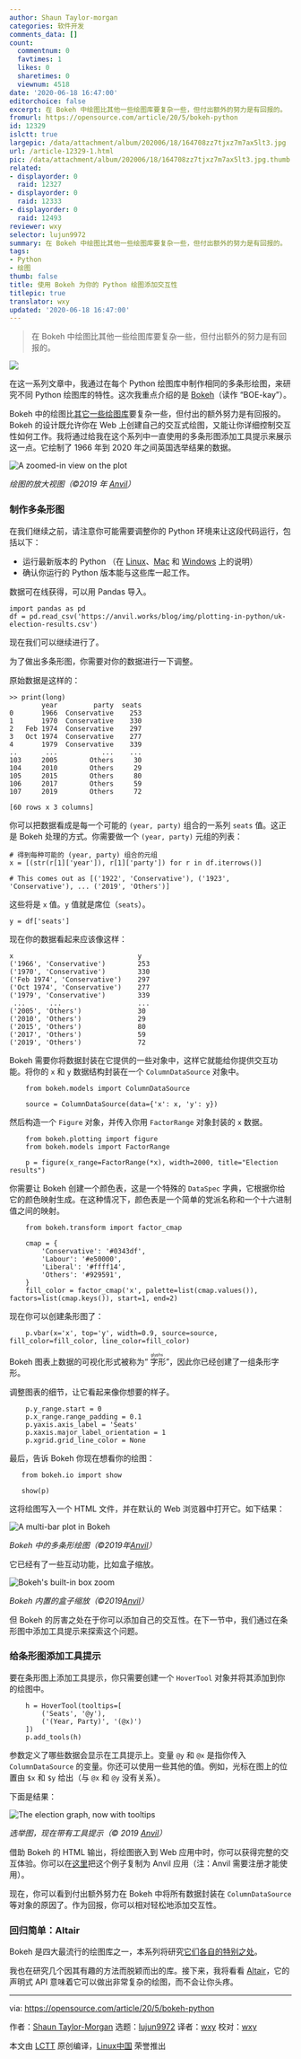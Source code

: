 ```yaml
---
author: Shaun Taylor-morgan
categories: 软件开发
comments_data: []
count:
  commentnum: 0
  favtimes: 1
  likes: 0
  sharetimes: 0
  viewnum: 4518
date: '2020-06-18 16:47:00'
editorchoice: false
excerpt: 在 Bokeh 中绘图比其他一些绘图库要复杂一些，但付出额外的努力是有回报的。
fromurl: https://opensource.com/article/20/5/bokeh-python
id: 12329
islctt: true
largepic: /data/attachment/album/202006/18/164708zz7tjxz7m7ax5lt3.jpg
url: /article-12329-1.html
pic: /data/attachment/album/202006/18/164708zz7tjxz7m7ax5lt3.jpg.thumb.jpg
related:
- displayorder: 0
  raid: 12327
- displayorder: 0
  raid: 12333
- displayorder: 0
  raid: 12493
reviewer: wxy
selector: lujun9972
summary: 在 Bokeh 中绘图比其他一些绘图库要复杂一些，但付出额外的努力是有回报的。
tags:
- Python
- 绘图
thumb: false
title: 使用 Bokeh 为你的 Python 绘图添加交互性
titlepic: true
translator: wxy
updated: '2020-06-18 16:47:00'
---
```



> 
> 在 Bokeh 中绘图比其他一些绘图库要复杂一些，但付出额外的努力是有回报的。
> 
> 
> 


![](/data/attachment/album/202006/18/164708zz7tjxz7m7ax5lt3.jpg)


在这一系列文章中，我通过在每个 Python 绘图库中制作相同的多条形绘图，来研究不同 Python 绘图库的特性。这次我重点介绍的是 [Bokeh](https://bokeh.org/)（读作 “BOE-kay”）。


Bokeh 中的绘图比[其它一些绘图库](/article-12327-1.html)要复杂一些，但付出的额外努力是有回报的。Bokeh 的设计既允许你在 Web 上创建自己的交互式绘图，又能让你详细控制交互性如何工作。我将通过给我在这个系列中一直使用的多条形图添加工具提示来展示这一点。它绘制了 1966 年到 2020 年之间英国选举结果的数据。


![](/data/attachment/album/202006/18/164745tbgswq11b3qqqito.png "A zoomed-in view on the plot")


*绘图的放大视图（©2019 年 [Anvil](https://anvil.works/blog/plotting-in-bokeh)）*


### 制作多条形图


在我们继续之前，请注意你可能需要调整你的 Python 环境来让这段代码运行，包括以下：


* 运行最新版本的 Python （在 [Linux](https://opensource.com/article/20/4/install-python-linux)、[Mac](https://opensource.com/article/19/5/python-3-default-mac) 和 [Windows](https://opensource.com/article/19/8/how-install-python-windows) 上的说明）
* 确认你运行的 Python 版本能与这些库一起工作。


数据可在线获得，可以用 Pandas 导入。



```
import pandas as pd
df = pd.read_csv('https://anvil.works/blog/img/plotting-in-python/uk-election-results.csv')

```

现在我们可以继续进行了。


为了做出多条形图，你需要对你的数据进行一下调整。


原始数据是这样的：



```
>> print(long)
        year         party  seats
0       1966  Conservative    253
1       1970  Conservative    330
2   Feb 1974  Conservative    297
3   Oct 1974  Conservative    277
4       1979  Conservative    339
..       ...           ...    ...
103     2005        Others     30
104     2010        Others     29
105     2015        Others     80
106     2017        Others     59
107     2019        Others     72

[60 rows x 3 columns]

```

你可以把数据看成是每一个可能的 `(year, party)` 组合的一系列 `seats` 值。这正是 Bokeh 处理的方式。你需要做一个 `(year, party)` 元组的列表：



```
# 得到每种可能的 (year, party) 组合的元组
x = [(str(r[1]['year']), r[1]['party']) for r in df.iterrows()]
   
# This comes out as [('1922', 'Conservative'), ('1923', 'Conservative'), ... ('2019', 'Others')]

```

这些将是 `x` 值。`y` 值就是席位（`seats`）。



```
y = df['seats']

```

现在你的数据看起来应该像这样：



```
x                               y
('1966', 'Conservative')        253
('1970', 'Conservative')        330
('Feb 1974', 'Conservative')    297
('Oct 1974', 'Conservative')    277
('1979', 'Conservative')        339
 ...      ...                   ...
('2005', 'Others')              30
('2010', 'Others')              29
('2015', 'Others')              80
('2017', 'Others')              59
('2019', 'Others')              72

```

Bokeh 需要你将数据封装在它提供的一些对象中，这样它就能给你提供交互功能。将你的 `x` 和 `y` 数据结构封装在一个 `ColumnDataSource` 对象中。



```
    from bokeh.models import ColumnDataSource

    source = ColumnDataSource(data={'x': x, 'y': y})

```

然后构造一个 `Figure` 对象，并传入你用 `FactorRange` 对象封装的 `x` 数据。



```
    from bokeh.plotting import figure
    from bokeh.models import FactorRange
   
    p = figure(x_range=FactorRange(*x), width=2000, title="Election results")

```

你需要让 Bokeh 创建一个颜色表，这是一个特殊的 `DataSpec` 字典，它根据你给它的颜色映射生成。在这种情况下，颜色表是一个简单的党派名称和一个十六进制值之间的映射。



```
    from bokeh.transform import factor_cmap

    cmap = {
        'Conservative': '#0343df',
        'Labour': '#e50000',
        'Liberal': '#ffff14',
        'Others': '#929591',
    }
    fill_color = factor_cmap('x', palette=list(cmap.values()), factors=list(cmap.keys()), start=1, end=2)

```

现在你可以创建条形图了：



```
    p.vbar(x='x', top='y', width=0.9, source=source, fill_color=fill_color, line_color=fill_color)

```

Bokeh 图表上数据的可视化形式被称为“<ruby> 字形 <rt>  glyphs </rt></ruby>”，因此你已经创建了一组条形字形。


调整图表的细节，让它看起来像你想要的样子。



```
    p.y_range.start = 0
    p.x_range.range_padding = 0.1
    p.yaxis.axis_label = 'Seats'
    p.xaxis.major_label_orientation = 1
    p.xgrid.grid_line_color = None

```

最后，告诉 Bokeh 你现在想看你的绘图：



```
   from bokeh.io import show

   show(p)

```

这将绘图写入一个 HTML 文件，并在默认的 Web 浏览器中打开它。如下结果：


![](/data/attachment/album/202006/18/164747njmjfybwkbb9jlgv.png "A multi-bar plot in Bokeh")


*Bokeh 中的多条形绘图（©2019年[Anvil](https://anvil.works/blog/plotting-in-bokeh)）*


它已经有了一些互动功能，比如盒子缩放。


![](/data/attachment/album/202006/18/164826c8yyefswvspee6v6.gif "Bokeh's built-in box zoom")


*Bokeh 内置的盒子缩放（©2019[Anvil](https://anvil.works/blog/plotting-in-bokeh)）*


但 Bokeh 的厉害之处在于你可以添加自己的交互性。在下一节中，我们通过在条形图中添加工具提示来探索这个问题。


### 给条形图添加工具提示


要在条形图上添加工具提示，你只需要创建一个 `HoverTool` 对象并将其添加到你的绘图中。



```
    h = HoverTool(tooltips=[
        ('Seats', '@y'),
        ('(Year, Party)', '(@x)')
    ])
    p.add_tools(h)

```

参数定义了哪些数据会显示在工具提示上。变量 `@y` 和 `@x` 是指你传入 `ColumnDataSource` 的变量。你还可以使用一些其他的值。例如，光标在图上的位置由 `$x` 和 `$y` 给出（与 `@x` 和 `@y` 没有关系）。


下面是结果：


![](/data/attachment/album/202006/18/164835yihiiitmiiwu5tpl.gif "The election graph, now with tooltips")


*选举图，现在带有工具提示（© 2019 [Anvil](https://anvil.works/blog/plotting-in-bokeh)）*


借助 Bokeh 的 HTML 输出，将绘图嵌入到 Web 应用中时，你可以获得完整的交互体验。你可以在[这里](https://anvil.works/build#clone:CFRUWSM6PQ6JUUXH%3dSX4SACDSXBB4UOIVEVPWXH55%7cMYTOLCU2HM5WKJYM%3d6VJKGRSF74TCCVDG5CTVDOCS)把这个例子复制为 Anvil 应用（注：Anvil 需要注册才能使用）。


现在，你可以看到付出额外努力在 Bokeh 中将所有数据封装在 `ColumnDataSource` 等对象的原因了。作为回报，你可以相对轻松地添加交互性。


### 回归简单：Altair


Bokeh 是四大最流行的绘图库之一，本系列将研究[它们各自的特别之处](https://opensource.com/article/20/4/plot-data-python)。


我也在研究几个因其有趣的方法而脱颖而出的库。接下来，我将看看 [Altair](https://altair-viz.github.io/)，它的声明式 API 意味着它可以做出非常复杂的绘图，而不会让你头疼。




---


via: <https://opensource.com/article/20/5/bokeh-python>


作者：[Shaun Taylor-Morgan](https://opensource.com/users/shaun-taylor-morgan) 选题：[lujun9972](https://github.com/lujun9972) 译者：[wxy](https://github.com/wxy) 校对：[wxy](https://github.com/wxy)


本文由 [LCTT](https://github.com/LCTT/TranslateProject) 原创编译，[Linux中国](https://linux.cn/) 荣誉推出